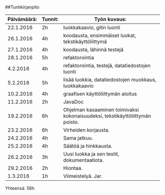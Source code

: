 ##Tuntikirjanpito

| **Päivämäärä:**  | **Tunnit:**                               | **Työn kuvaus:**                                                                                  | 
|---------|----|-----| 
| 22.1.2016 | 2h | luokkakaavio, gitin luonti                                                        | 
| 26.1.2016 | 4h | koodausta, ensimmäiset luokat, tekstikäyttöliittymä                               | 
| 27.1.2016 | 4h | koodausta, lähinnä testejä                                                        | 
| 28.1.2016 | 5h | refaktorointia                                                                    | 
| 4.2.2016  | 4h | refaktorointia, testejä, datatiedostojen luonti                                   | 
| 5.2.2016  | 5h | lisää luokkia, datatiedostojen muokkaus, luokkakaavio                             | 
| 10.2.2016 | 4h | graafisen käyttöliittymän aloitus                                                 | 
| 11.2.2016 | 2h | JavaDoc                                                                           | 
| 19.2.2016 | 6h | Ohjelman kasaaminen toimivaksi kokonaisuudeksi, tekstikäyttöliittymän poisto.     | 
| 23.2.2016 | 6h | Virheiden korjausta.                                                              | 
| 24.2.2016 | 4h | Sama jatkuu.                                                                      | 
| 25.2.2016 | 4h | Säätöä ja hinkkausta.                                                             | 
| 26.2.2016 | 3h | Uusi luokka ja sen testit, dokumentaatiota.                                       | 
| 29.2.2016 | 2h | Hiontaa.                                                                          | 
| 1.3.2016  | 1h | Viimeistelyä. Jar.                                                                |
   
Yhteensä: 56h

